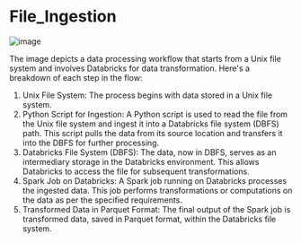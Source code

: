 # File_Ingestion

![image](https://github.com/user-attachments/assets/a4396bbd-5ef0-45bc-b97c-8fa120b2aca2)


The image depicts a data processing workflow that starts from a Unix file system and involves Databricks for data transformation. Here's a breakdown of each step in the flow:
1.	Unix File System: The process begins with data stored in a Unix file system.
2.	Python Script for Ingestion: A Python script is used to read the file from the Unix file system and ingest it into a Databricks file system (DBFS) path. This script pulls the data from its source location and transfers it into the DBFS for further processing.
3.	Databricks File System (DBFS): The data, now in DBFS, serves as an intermediary storage in the Databricks environment. This allows Databricks to access the file for subsequent transformations.
4.	Spark Job on Databricks: A Spark job running on Databricks processes the ingested data. This job performs transformations or computations on the data as per the specified requirements.
5.	Transformed Data in Parquet Format: The final output of the Spark job is transformed data, saved in Parquet format, within the Databricks file system.

